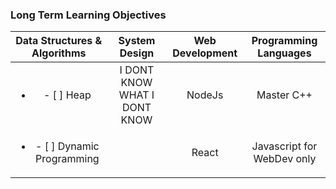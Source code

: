 ### Long Term Learning Objectives


| Data Structures & Algorithms|System Design|Web Development|Programming Languages
| :-------------: |:-------------:| :-----:| :-----:|
| <ul><li>- [ ] Heap</li></ul>   | I DONT KNOW WHAT I DONT KNOW | NodeJs | Master C++      |
| <ul><li>- [ ] Dynamic Programming</li></ul>   |  | React | Javascript for WebDev only      |

<!--
**alelopezperez/alelopezperez** is a ✨ _special_ ✨ repository because its `README.md` (this file) appears on your GitHub profile.

Here are some ideas to get you started:

- 🔭 I’m currently working on ...
- 🌱 I’m currently learning ...
- 👯 I’m looking to collaborate on ...
- 🤔 I’m looking for help with ...
- 💬 Ask me about ...
- 📫 How to reach me: ...
- 😄 Pronouns: ...
- ⚡ Fun fact: ...
-->
